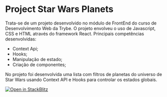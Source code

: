 <h1>Project Star Wars Planets</h1>
<p>Trata-se de um projeto desenvolvido no módulo de FrontEnd do curso de Desenvolvimento Web da Trybe. O projeto envolveu o uso de Javascript, CSS e HTML através do framework React. Principais competências desenvolvidas: </p>
<ul>
  <li>Context Api;</li>
  <li>Hooks;</li>
  <li>Manipulação de estado;</li>
  <li>Criação de componentes;</li>
</ul>
<p>No projeto foi desenvolvida uma lista com filtros de planetas do universo de Star Wars usando Context API e Hooks para controlar os estados globais.</p>

[![Open in StackBlitz](https://developer.stackblitz.com/img/open_in_stackblitz.svg)](https://stackblitz.com/github/SamuelRocha91/StarWarsPlanets)
